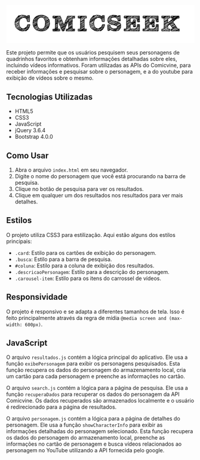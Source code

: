 <p align="center">
   <img src="comicseek.svg" alt="Logo">
</p>
Este projeto permite que os usuários pesquisem seus personagens de quadrinhos favoritos e obtenham informações detalhadas sobre eles, incluindo vídeos informativos. Foram utilizadas as APIs do Comicvine, para receber informações e pesquisar sobre o personagem, e a do youtube para exibição de vídeos sobre o mesmo.

## Tecnologias Utilizadas

- HTML5
- CSS3
- JavaScript
- jQuery 3.6.4
- Bootstrap 4.0.0

## Como Usar

1. Abra o arquivo `index.html` em seu navegador.
2. Digite o nome do personagem que você está procurando na barra de pesquisa.
3. Clique no botão de pesquisa para ver os resultados.
4. Clique em qualquer um dos resultados nos resultados para ver mais detalhes.

## Estilos

O projeto utiliza CSS3 para estilização. Aqui estão alguns dos estilos principais:

- `.card`: Estilo para os cartões de exibição do personagem.
- `.busca`: Estilo para a barra de pesquisa.
- `#coluna`: Estilo para a coluna de exibição dos resultados.
- `.descricaoPersonagem`: Estilo para a descrição do personagem.
- `.carousel-item`: Estilo para os itens do carrossel de vídeos.

## Responsividade

O projeto é responsivo e se adapta a diferentes tamanhos de tela. Isso é feito principalmente através da regra de mídia `@media screen and (max-width: 600px)`.

## JavaScript

O arquivo `resultados.js` contém a lógica principal do aplicativo. Ele usa a função `exibePersonagem` para exibir os personagens pesquisados. Esta função recupera os dados do personagem do armazenamento local, cria um cartão para cada personagem e preenche as informações no cartão.

O arquivo `search.js` contém a lógica para a página de pesquisa. Ele usa a função `recuperaDados` para recuperar os dados do personagem da API Comicvine. Os dados recuperados são armazenados localmente e o usuário é redirecionado para a página de resultados.

O arquivo `personagem.js` contém a lógica para a página de detalhes do personagem. Ele usa a função `showCharacterInfo` para exibir as informações detalhadas do personagem selecionado. Esta função recupera os dados do personagem do armazenamento local, preenche as informações no cartão de personagem e busca vídeos relacionados ao personagem no YouTube utilizando a API fornecida pelo google.
